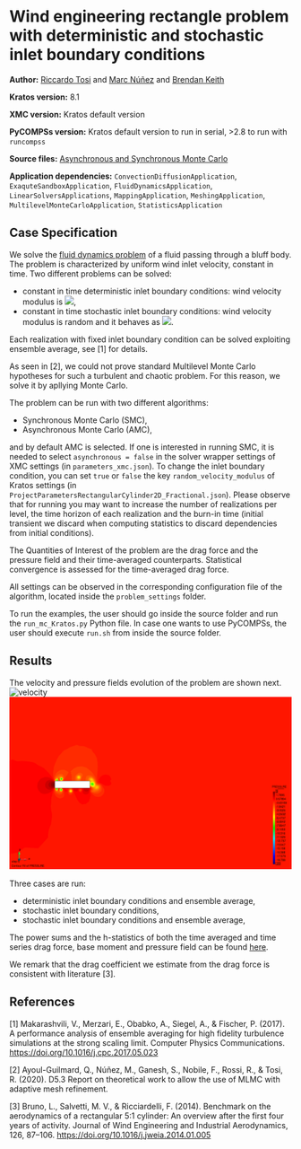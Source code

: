 # Wind engineering rectangle problem with deterministic and stochastic inlet boundary conditions

**Author:** [Riccardo Tosi](https://riccardotosi.github.io) and [Marc Núñez](https://github.com/marcnunezc) and [Brendan Keith](https://brendankeith.github.io/)

**Kratos version:** 8.1

**XMC version:** Kratos default version

**PyCOMPSs version:** Kratos default version to run in serial, >2.8 to run with `runcompss`

**Source files:** [Asynchronous and Synchronous Monte Carlo](source)

**Application dependencies:** `ConvectionDiffusionApplication`, `ExaquteSandboxApplication`, `FluidDynamicsApplication`, `LinearSolversApplications`, `MappingApplication`, `MeshingApplication`, `MultilevelMonteCarloApplication`, `StatisticsApplication`

## Case Specification
We solve the [fluid dynamics problem](https://github.com/KratosMultiphysics/Kratos/tree/master/applications/FluidDynamicsApplication) of a fluid passing through a bluff body. The problem is characterized by uniform wind inlet velocity, constant in time. Two different problems can be solved:

* constant in time deterministic inlet boundary conditions: wind velocity modulus is <img src="https://render.githubusercontent.com/render/math?math=2m/s">,
* constant in time stochastic inlet boundary conditions: wind velocity modulus is random and it behaves as <img src="https://render.githubusercontent.com/render/math?math=u_{inlet}\sim\mathcal{N}(2.0,0.02)">.

Each realization with fixed inlet boundary condition can be solved exploiting ensemble average, see [1] for details.

As seen in [2], we could not prove standard Multilevel Monte Carlo hypotheses for such a turbulent and chaotic problem. For this reason, we solve it by apllying Monte Carlo.

The problem can be run with two different algorithms:

* Synchronous Monte Carlo (SMC),
* Asynchronous Monte Carlo (AMC),

and by default AMC is selected. If one is interested in running SMC, it is needed to select `asynchronous = false` in the solver wrapper settings of XMC settings (in `parameters_xmc.json`). To change the inlet boundary condition, you can set `true` or `false` the key `random_velocity_modulus` of Kratos settings (in `ProjectParametersRectangularCylinder2D_Fractional.json`). Please observe that for running you may want to increase the number of realizations per level, the time horizon of each realization and the burn-in time (initial transient we discard when computing statistics to discard dependencies from initial conditions).

The Quantities of Interest of the problem are the drag force and the pressure field and their time-averaged counterparts. Statistical convergence is assessed for the time-averaged drag force.

All settings can be observed in the corresponding configuration file of the algorithm, located inside the `problem_settings` folder.

To run the examples, the user should go inside the source folder and run the `run_mc_Kratos.py` Python file. In case one wants to use PyCOMPSs, the user should execute `run.sh` from inside the source folder.

## Results

The velocity and pressure fields evolution of the problem are shown next.
<img src="data/velocity.gif" alt="velocity" width="750"/>
<img src="data/pressure.gif" alt="pressure" width="750"/>

Three cases are run:

* deterministic inlet boundary conditions and ensemble average,
* stochastic inlet boundary conditions,
* stochastic inlet boundary conditions and ensemble average,

The power sums and the h-statistics of both the time averaged and time series drag force, base moment and pressure field can be found [here](source/power_sums_outputs).

We remark that the drag coefficient we estimate from the drag force is consistent with literature [3].

## References

[1] Makarashvili, V., Merzari, E., Obabko, A., Siegel, A., & Fischer, P. (2017). A performance analysis of ensemble averaging for high fidelity turbulence simulations at the strong scaling limit. Computer Physics Communications. https://doi.org/10.1016/j.cpc.2017.05.023

[2] Ayoul-Guilmard, Q., Núñez, M., Ganesh, S., Nobile, F., Rossi, R., & Tosi, R. (2020). D5.3 Report on theoretical work to allow the use of MLMC with adaptive mesh refinement.

[3] Bruno, L., Salvetti, M. V., & Ricciardelli, F. (2014). Benchmark on the aerodynamics of a rectangular 5:1 cylinder: An overview after the first four years of activity. Journal of Wind Engineering and Industrial Aerodynamics, 126, 87–106. https://doi.org/10.1016/j.jweia.2014.01.005
